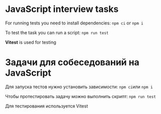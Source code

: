 # JavaScript interview tasks

For running tests you need to install dependencies: `npm ci` or `npm i`

To test the task you can run a script: `npm run test`

**Vitest** is used for testing

# Задачи для собеседований на JavaScript

Для запуска тестов нужно установить зависимости: `npm ci`или `npm i`

Чтобы протестировать задачу можно выполнить скрипт: `npm run test`

Для тестирования используется Vitest
